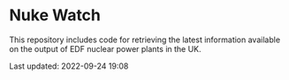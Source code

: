# Nuke Watch

This repository includes code for retrieving the latest information available on the output of EDF nuclear power plants in the UK.

Last updated: 2022-09-24 19:08